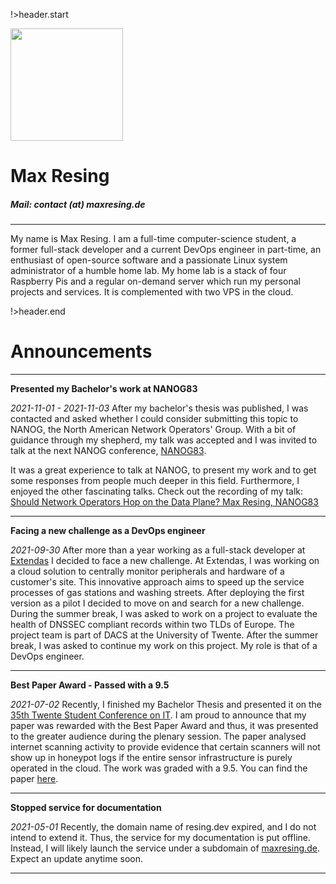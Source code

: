 <!-- title: maxresing.de -->
<!-- subtitle: Home -->

!>header.start

<img class="portrait rounded-circle" src="https://www.maxresing.de/img/portrait00.png" focusable="false" width="180" />

<h1 class="tc">Max Resing</h1>
<h5 class="tc">Mail: contact (at) maxresing.de</h5>

***

My name is Max Resing. I am a full-time computer-science student, a
former full-stack developer and a current DevOps engineer in part-time,
an enthusiast of open-source software and a passionate Linux system
administrator of a humble home lab. My home lab is a stack of four
Raspberry Pis and a regular on-demand server which run my personal
projects and services. It is complemented with two VPS in the cloud.

!>header.end

# Announcements

***

**Presented my Bachelor's work at NANOG83**

*2021-11-01 - 2021-11-03* After my bachelor's thesis was published, I
was contacted and asked whether I could consider submitting this topic
to NANOG, the North American Network Operators' Group. With a bit of
guidance through my shepherd, my talk was accepted and I was invited to
talk at the next NANOG conference, [NANOG83](https://www.nanog.org/events/nanog-83/).

It was a great experience to talk at NANOG, to present my work and to
get some responses from people much deeper in this field. Furthermore, I
enjoyed the other fascinating talks. Check out the recording of my talk:
[Should Network Operators Hop on the Data Plane? Max Resing, NANOG83](https://www.nanog.org/news-stories/nanog-tv/nanog-83-webcast/should-network-operators-hop-on-the-data-plane)



***

**Facing a new challenge as a DevOps engineer**

*2021-09-30* After more than a year working as a full-stack developer at
<a href="https://www.extendas.com/">Extendas</a> I decided to face a new
challenge. At Extendas, I was working on a cloud solution to centrally
monitor peripherals and hardware of a customer's site. This innovative
approach aims to speed up the service processes of gas stations and
washing streets. After deploying the first version as a pilot I decided
to move on and search for a new challenge.
During the summer break, I was asked to work on a project to evaluate
the health of DNSSEC compliant records within two TLDs of Europe. The
project team is part of DACS at the University of Twente. After the
summer break, I was asked to continue my work on this project. My role
is that of a DevOps engineer.


***

**Best Paper Award - Passed with a 9.5**

*2021-07-02* Recently, I finished my Bachelor Thesis and presented it on the 
[35th Twente Student Conference on IT](https://sites.google.com/utwente.nl/tscit35/homepage).
I am proud to announce that my paper was rewarded with the Best Paper Award and
thus, it was presented to the greater audience during the plenary session.
The paper analysed internet scanning activity to provide evidence that certain
scanners will not show up in honeypot logs if the entire sensor infrastructure is
purely operated in the cloud. The work was graded with a 9.5.
You can find the paper [here](http://purl.utwente.nl/essays/86889).


***

**Stopped service for documentation**

*2021-05-01* Recently, the domain name of resing.dev expired, and I do not intend
to extend it. Thus, the service for my documentation is put offline. Instead, I will
likely launch the service under a subdomain of [maxresing.de](https://www.maxresing.de).
Expect an update anytime soon.

***

